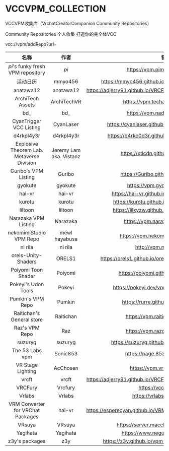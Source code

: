 # VCCVPM_COLLECTION
 VCCVPM收集库（VrchatCreatorCompanion Community Repositories）

Community Repositories
个人收集 打造你的完全体VCC

vcc://vpm/addRepo?url=

| 名称 | 作者 | 链接 | 备注 |
| :---: | :---: | :---: | :---: |
|  _pi_'s funky fresh VPM repository    |  _pi_    | https://vpm.pimaker.at/index.json     |   [ADD](vcc://vpm/addRepo?url=https://vpm.pimaker.at/index.json)     |
|  活动日历    |  mmyo456    | https://mmyo456.github.io/events-calendar/index.json     |   [ADD](vcc://vpm/addRepo?url=https://mmyo456.github.io/events-calendar/index.json)     |
|  anatawa12    |  anatawa12   | https://adjerry91.github.io/VRCFaceTracking-Templates/index.json     |   [ADD](vcc://vpm/addRepo?url=https://adjerry91.github.io/VRCFaceTracking-Templates/index.json)     |
|  ArchiTech Assets    |  ArchiTechVR    | https://vpm.techanon.dev/index.json     |   [ADD](vcc://vpm/addRepo?url=https://vpm.techanon.dev/index.json)     |
|  bd_    |   bd_   |  https://vpm.nadena.dev/vpm.json    |  [ADD](vcc://vpm/addRepo?url=https://vpm.nadena.dev/vpm.json)    |
|  CyanTrigger VCC Listing    |  CyanLaser    |  https://cyanlaser.github.io/CyanTrigger/index.json    |  [ADD](vcc://vpm/addRepo?url=https://cyanlaser.github.io/CyanTrigger/index.json)    |
|  d4rkpl4y3r    |  d4rkpl4y3r    | https://d4rkc0d3r.github.io/vpm-repos/main.json     |   [ADD](vcc://vpm/addRepo?url=https://d4rkc0d3r.github.io/vpm-repos/main.json)     |
|  Explosive Theorem Lab. Metaverse Division    |  Jeremy Lam aka. Vistanz    | https://xtlcdn.github.io/vpm/index.json     |   [ADD](vcc://vpm/addRepo?url=https://xtlcdn.github.io/vpm/index.json)     |
|  Guribo's VPM Listing    | Guribo   |https://Guribo.github.io/TLP/index.json     |   [ADD](vcc://vpm/addRepo?url=https://Guribo.github.io/TLP/index.json)     |
|  gyokute    | gyokute   |https://vpm.gyoku.tech/vpm.json     |   [ADD](vcc://vpm/addRepo?url=https://vpm.gyoku.tech/vpm.json)     |
|  hai-vr    |  hai-vr   | https://hai-vr.github.io/vpm-listing/index.json     |   [ADD](vcc://vpm/addRepo?url=https://hai-vr.github.io/vpm-listing/index.json)     |
|  kurotu    |  kurotu    | https://kurotu.github.io/vpm-repos/vpm.json     |  [ADD](vcc://vpm/addRepo?url=https://kurotu.github.io/vpm-repos/vpm.json)      |
|  liltoon    |  liltoon    | https://lilxyzw.github.io/vpm-repos/vpm.json     |   [ADD](vcc://vpm/addRepo?url=https://lilxyzw.github.io/vpm-repos/vpm.json)     |
|   Narazaka VPM Listing   |  Narazaka    | https://vpm.narazaka.net/index.json     |    [ADD](vcc://vpm/addRepo?url=https://vpm.narazaka.net/index.json)    |
|  nekomimiStudio VPM Repo    | mewl hayabusa     |  https://vpm.nekomimi.studio/index.json    |   [ADD](vcc://vpm/addRepo?url=https://vpm.nekomimi.studio/index.json)     |
|  ni rila    |  ni rila    | http://vpm.niri.la/vpm.json     |   [ADD](vcc://vpm/addRepo?url=http://vpm.niri.la/vpm.json)     |
|  orels-Unity-Shaders    |  ORELS1    | https://orels1.github.io/orels-Unity-Shaders/index.json     |   [ADD](vcc://vpm/addRepo?url=https://orels1.github.io/orels-Unity-Shaders/index.json)     |
|  Poiyomi Toon Shader    |  Poiyomi    | https://poiyomi.github.io/vpm/index.json     |   [ADD](vcc://vpm/addRepo?url=https://poiyomi.github.io/vpm/index.json)     |
|  Pokeyi's Udon Tools    |  Pokeyi    |  https://pokeyi.dev/vpm-packages/index.json    |  [ADD](vcc://vpm/addRepo?url=https://pokeyi.dev/vpm-packages/index.json)      |
| Pumkin's VPM Repo     | Pumkin     |  https://rurre.github.io/vpm/index.json    | [ADD](vcc://vpm/addRepo?url=https://rurre.github.io/vpm/index.json)       |
|  Raitichan's General store    |  Raitichan    |  https://vpm.raitichan.net/vpm.json    |   [ADD](vcc://vpm/addRepo?url=https://vpm.raitichan.net/vpm.json)     |
|  Raz's VPM Repo    | Raz     | https://vpm.razgriz.one/index.json     |   [ADD](vcc://vpm/addRepo?url=https://vpm.razgriz.one/index.json)     |
|  suzuryg    |  suzuryg    |  https://suzuryg.github.io/vpm-repos/vpm.json    |   [ADD](vcc://vpm/addRepo?url=https://suzuryg.github.io/vpm-repos/vpm.json)     |
|  The 53 Labs vpm    |  Sonic853    |   https://page.853lab.com/vpm.json   |    [ADD](vcc://vpm/addRepo?url=https://page.853lab.com/vpm.json)    |
|  VR Stage Lighting    | AcChosen     |   https://vpm.vrsl.dev/index.json   |   [ADD](vcc://vpm/addRepo?url=https://vpm.vrsl.dev/index.json)     |
|  vrcft    |  vrcft    | https://adjerry91.github.io/VRCFaceTracking-Templates/index.json     |   [ADD](vcc://vpm/addRepo?url=https://adjerry91.github.io/VRCFaceTracking-Templates/index.json)     |
|  VRCFury    |  Vrcfury    | https://vcc.vrcfury.com     |   [ADD](vcc://vpm/addRepo?url=https%3A%2F%2Fvcc.vrcfury.com)     |
|  Vrlabs    |  Vrlabs    | https://vrlabs.dev/packages/     |        |
|  VRM Converter for VRChat Packages    |  hai-vr   | https://esperecyan.github.io/VRMConverterForVRChat/registry.json     |   [ADD](vcc://vpm/addRepo?url=https://esperecyan.github.io/VRMConverterForVRChat/registry.json)     |
|  VRsuya    |  VRsuya    | https://server.macchiato.kr/vpm/vpm.json     |   [ADD](vcc://vpm/addRepo?url=https://server.macchiato.kr/vpm/vpm.json)     |
|  Yagihata    |  Yagihata   |https://www.negura-karasu.net/vpm/     |   [ADD](vcc://vpm/addRepo?url=https://www.negura-karasu.net/vpm/)     |
|  z3y's packages    |  z3y    | https://z3y.github.io/vpm-package-listing/index.json     |   [ADD](vcc://vpm/addRepo?url=https://z3y.github.io/vpm-package-listing/index.json)     |

